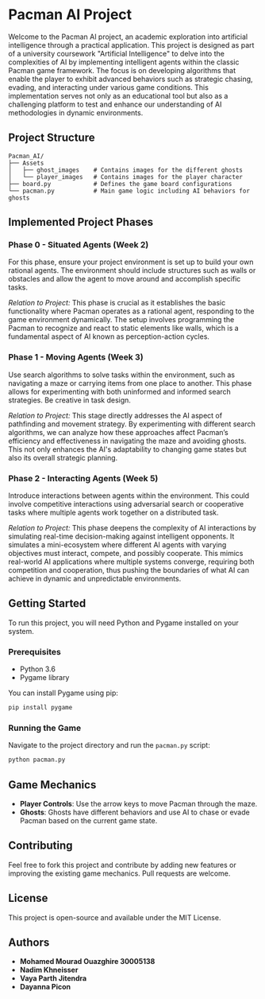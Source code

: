 
# Pacman AI Project

Welcome to the Pacman AI project, an academic exploration into artificial intelligence through a practical application. This project is designed as part of a university coursework "Artificial Intelligence" to delve into the complexities of AI by implementing intelligent agents within the classic Pacman game framework. The focus is on developing algorithms that enable the player to exhibit advanced behaviors such as strategic chasing, evading, and interacting under various game conditions. This implementation serves not only as an educational tool but also as a challenging platform to test and enhance our understanding of AI methodologies in dynamic environments.

## Project Structure

```
Pacman_AI/
├── Assets
│   ├── ghost_images    # Contains images for the different ghosts
│   └── player_images   # Contains images for the player character
├── board.py            # Defines the game board configurations
└── pacman.py           # Main game logic including AI behaviors for ghosts
```

## Implemented Project Phases

### Phase 0 - Situated Agents (Week 2)
For this phase, ensure your project environment is set up to build your own rational agents. The environment should include structures such as walls or obstacles and allow the agent to move around and accomplish specific tasks.

*Relation to Project:*
This phase is crucial as it establishes the basic functionality where Pacman operates as a rational agent, responding to the game environment dynamically. The setup involves programming the Pacman to recognize and react to static elements like walls, which is a fundamental aspect of AI known as perception-action cycles.

### Phase 1 - Moving Agents (Week 3)
Use search algorithms to solve tasks within the environment, such as navigating a maze or carrying items from one place to another. This phase allows for experimenting with both uninformed and informed search strategies. Be creative in task design.

*Relation to Project:*
This stage directly addresses the AI aspect of pathfinding and movement strategy. By experimenting with different search algorithms, we can analyze how these approaches affect Pacman’s efficiency and effectiveness in navigating the maze and avoiding ghosts. This not only enhances the AI's adaptability to changing game states but also its overall strategic planning.

### Phase 2 - Interacting Agents (Week 5)
Introduce interactions between agents within the environment. This could involve competitive interactions using adversarial search or cooperative tasks where multiple agents work together on a distributed task.

*Relation to Project:*
This phase deepens the complexity of AI interactions by simulating real-time decision-making against intelligent opponents. It simulates a mini-ecosystem where different AI agents with varying objectives must interact, compete, and possibly cooperate. This mimics real-world AI applications where multiple systems converge, requiring both competition and cooperation, thus pushing the boundaries of what AI can achieve in dynamic and unpredictable environments.

## Getting Started

To run this project, you will need Python and Pygame installed on your system.

### Prerequisites

- Python 3.6
- Pygame library

You can install Pygame using pip:

```bash
pip install pygame
```

### Running the Game

Navigate to the project directory and run the `pacman.py` script:

```bash
python pacman.py
```

## Game Mechanics

- **Player Controls**: Use the arrow keys to move Pacman through the maze.
- **Ghosts**: Ghosts have different behaviors and use AI to chase or evade Pacman based on the current game state.


## Contributing

Feel free to fork this project and contribute by adding new features or improving the existing game mechanics. Pull requests are welcome.

## License

This project is open-source and available under the MIT License.

## Authors
- **Mohamed Mourad Ouazghire 30005138**
- **Nadim Khneisser**
- **Vaya Parth Jitendra**
- **Dayanna Picon**

